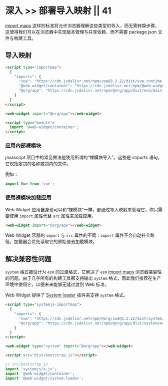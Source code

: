 # 深入 >> 部署导入映射 || 41

[import maps](https://github.com/WICG/import-maps) 这样的标准将允许浏览器理解这些类型的导入，而无需转换步骤，这使得我们可以在浏览器中实现版本管理与共享依赖，而不需要 package.json 文件与构建工具。

## 导入映射

```html
<script type="importmap">
  {
    "imports": {
      "vue": "https://cdn.jsdelivr.net/npm/vue@3.2.22/dist/vue.runtime.esm-browser.prod.js",
      "@web-widget/container": "https://cdn.jsdelivr.net/npm/@web-widget/container/dist/esm/main.js",
      "@org/app": "https://cdn.jsdelivr.net/npm/@org/app/dist/esm/main.js"
    }
  }
</script>

<web-widget import="@org/app"></web-widget>

<script type="module">
  import '@web-widget/container';
</script>
```

### 应用内部裸模块

javascript 项目中的常见做法是使用所谓的“裸模块导入”。这些是 imports 语句，它仅指定包的名称或包内的文件。

例如：

```js
import Vue from 'vue';
```

### 使用裸模块加载应用

Web Widget 应用自身也可以和“裸模块”一样，都通过导入映射来管理它，你只需要使用 `import` 属性代替 `src` 属性来加载应用。

```html
<web-widget import="@org/app"></web-widget>
```

Web Widget 容器的 `import` 与 `src` 属性的不同：`import` 属性不会自动补全路径，加载器会优先读取它的原始值去加载模块。

## 解决兼容性问题

`system` 格式被设计为 `esm` 的过渡格式，它解决了 `esm` [import maps](https://github.com/WICG/import-maps) 浏览器兼容性的问题。由于几乎所有的构建工具都支持输出 `system` 格式，因此我们推荐在生产环境中使用它，以便未来能够无缝过渡到 Web 标准。

Web Widget 提供了 [System loader](../../docs/container/plugins/system-loader.md) 插件来支持 `system` 格式。

```html
<script type="systemjs-importmap">
  {
    "imports": {
      "vue": "https://cdn.jsdelivr.net/npm/@org/vue@3.2.22/dist/system/vue.runtime.browser.prod.js",
      "@org/app": "https://cdn.jsdelivr.net/npm/@org/app/dist/system/main.js"
    }
  }
</script>

<web-widget type="system" import="@org/app"></web-widget>

<script src="dist/bootstrap.js"></script>
```

```js
// src/bootstrap.js
import 'systemjs/s.js';
import '@web-widget/container';
import '@web-widget/system-loader';
```
